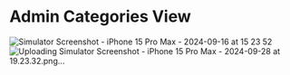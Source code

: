 # Admin Categories View
![Simulator Screenshot - iPhone 15 Pro Max - 2024-09-16 at 15 23 52](https://github.com/user-attachments/assets/9426f042-5002-4892-b258-85836c21ee97)![Uploading Simulator Screenshot - iPhone 15 Pro Max - 2024-09-28 at 19.23.32.png…]()




